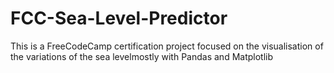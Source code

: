 # FCC-Sea-Level-Predictor
This is a FreeCodeCamp certification project focused on the visualisation of the variations of the sea levelmostly with Pandas and Matplotlib
